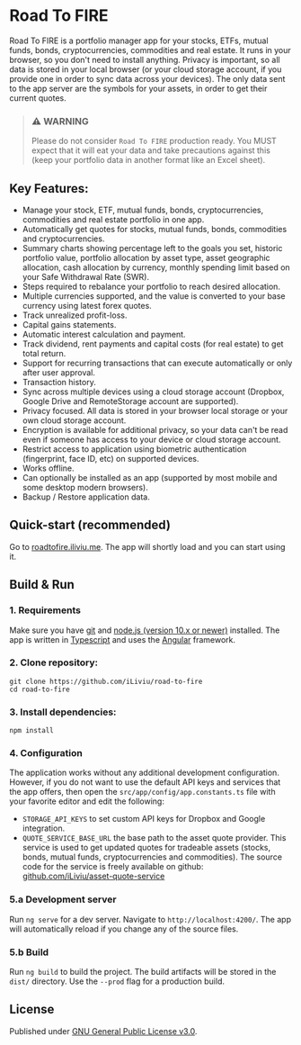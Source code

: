 # Road To FIRE
Road To FIRE is a portfolio manager app for your stocks, ETFs, mutual funds, bonds, cryptocurrencies, commodities and real estate. It runs in your browser, so you don't need to install anything. Privacy is important, so all data is stored in your local browser (or your cloud storage account, if you provide one in order to sync data across your devices). The only data sent to the app server are the symbols for your assets, in order to get their current quotes.

> ### :warning: WARNING
> Please do not consider `Road To FIRE` production ready. You MUST expect that it will eat your data and take precautions against this (keep your portfolio data in another format like an Excel sheet).

## Key Features:
* Manage your stock, ETF, mutual funds, bonds, cryptocurrencies, commodities and real estate portfolio in one app. 
* Automatically get quotes for stocks, mutual funds, bonds, commodities and cryptocurrencies.
* Summary charts showing percentage left to the goals you set, historic portfolio value, portfolio allocation by asset type, asset geographic allocation, cash allocation by currency, monthly spending limit based on your Safe Withdrawal Rate (SWR).
* Steps required to rebalance your portfolio to reach desired allocation.
* Multiple currencies supported, and the value is converted to your base currency using latest forex quotes.
* Track unrealized profit-loss.
* Capital gains statements.
* Automatic interest calculation and payment.
* Track dividend, rent payments and capital costs (for real estate) to get total return.
* Support for recurring transactions that can execute automatically or only after user approval.
* Transaction history.
* Sync across multiple devices using a cloud storage account (Dropbox, Google Drive and RemoteStorage account are supported).
* Privacy focused. All data is stored in your browser local storage or your own cloud storage account. 
* Encryption is available for additional privacy, so your data can't be read even if someone has access to your device or cloud storage account.
* Restrict access to application using biometric authentication (fingerprint, face ID, etc) on supported devices.
* Works offline.
* Can optionally be installed as an app (supported by most mobile and some desktop modern browsers).
* Backup / Restore application data.

## Quick-start (recommended)
Go to [roadtofire.iliviu.me](https://roadtofire.iliviu.me). The app will shortly load and you can start using it.

## Build & Run
### 1. Requirements
Make sure you have [git](https://git-scm.com/) and [node.js (version 10.x or newer)](https://nodejs.org/) installed. The app is written in [Typescript](https://www.typescriptlang.org/) and uses the [Angular](https://angular.io/) framework.

### 2. Clone repository:
```
git clone https://github.com/iLiviu/road-to-fire
cd road-to-fire
```

### 3. Install dependencies:
```
npm install
```

### 4. Configuration
The application works without any additional development configuration. However, if you do not want to use the default API keys and services that the app offers, then open the `src/app/config/app.constants.ts` file with your favorite editor and edit the following:
* `STORAGE_API_KEYS` to set custom API keys for Dropbox and Google integration. 
* `QUOTE_SERVICE_BASE_URL` the base path to the asset quote provider. This service is used to get updated quotes for tradeable assets (stocks, bonds, mutual funds, cryptocurrencies and commodities). The source code for the service is freely available on github: [github.com/iLiviu/asset-quote-service](https://github.com/iLiviu/asset-quote-service)

### 5.a Development server

Run `ng serve` for a dev server. Navigate to `http://localhost:4200/`. The app will automatically reload if you change any of the source files.

### 5.b Build

Run `ng build` to build the project. The build artifacts will be stored in the `dist/` directory. Use the `--prod` flag for a production build.

## License
Published under [GNU General Public License v3.0](https://www.gnu.org/licenses/gpl-3.0.en.html).